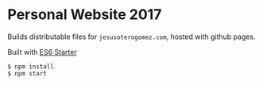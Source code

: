 # Personal Website 2017

Builds distributable files for `jesusoterogomez.com`, hosted with github pages.

Built with [ES6 Starter](https://github.com/jesusoterogomez/es6-starter)

```
$ npm install
$ npm start
```
